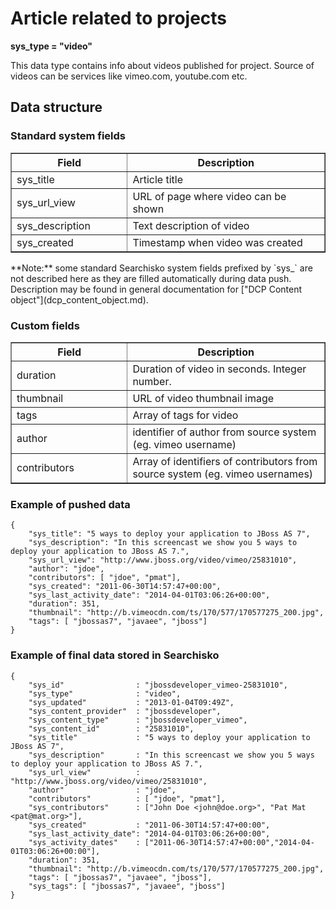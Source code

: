 Article related to projects
============================================

**sys\_type = "video"**

This data type contains info about videos published for project. Source of videos can be services like vimeo.com, youtube.com etc.

## Data structure

### Standard system fields
<table border="1">
<thead>
  <th>Field</th>
  <th width="63%">Description</th>
</thead>
<tbody>
<tr><td>sys_title</td><td>Article title</td></tr>
<tr><td>sys_url_view</td><td>URL of page where video can be shown</td></tr>
<tr><td>sys_description</td><td>Text description of video</td></tr>
<tr><td>sys_created</td><td>Timestamp when video was created</td></tr>
</tbody>
</table>
**Note:** some standard Searchisko system fields prefixed by `sys_` are not described here as they are filled automatically during data push. Description may be found in general documentation for ["DCP Content object"](dcp_content_object.md).

### Custom fields
<table border="1">
<thead>
  <th>Field</th>
  <th width="63%">Description</th>
</thead>
<tbody>
<tr><td>duration</td><td>Duration of video in seconds. Integer number.</td></tr>
<tr><td>thumbnail</td><td>URL of video thumbnail image</td></tr>
<tr><td>tags</td><td>Array of tags for video</td></tr>
<tr><td>author</td><td>identifier of author from source system (eg. vimeo username)</td></tr>
<tr><td>contributors</td><td>Array of identifiers of contributors from source system (eg. vimeo usernames)</td></tr>
</tbody>
</table>

### Example of pushed data

````
{
    "sys_title": "5 ways to deploy your application to JBoss AS 7",
    "sys_description": "In this screencast we show you 5 ways to deploy your application to JBoss AS 7.",
    "sys_url_view": "http://www.jboss.org/video/vimeo/25831010",
    "author": "jdoe",
    "contributors": [ "jdoe", "pmat"],
    "sys_created": "2011-06-30T14:57:47+00:00",
    "sys_last_activity_date": "2014-04-01T03:06:26+00:00",
    "duration": 351,
    "thumbnail": "http://b.vimeocdn.com/ts/170/577/170577275_200.jpg",
    "tags": [ "jbossas7", "javaee", "jboss"]
}
````

### Example of final data stored in Searchisko

````
{
    "sys_id"                : "jbossdeveloper_vimeo-25831010",
    "sys_type"              : "video",
    "sys_updated"           : "2013-01-04T09:49Z",
    "sys_content_provider"  : "jbossdeveloper",
    "sys_content_type"      : "jbossdeveloper_vimeo",
    "sys_content_id"        : "25831010",
    "sys_title"             : "5 ways to deploy your application to JBoss AS 7",
    "sys_description"       : "In this screencast we show you 5 ways to deploy your application to JBoss AS 7.",
    "sys_url_view"          : "http://www.jboss.org/video/vimeo/25831010",
    "author"                : "jdoe",
    "contributors"          : [ "jdoe", "pmat"],
    "sys_contributors"      : ["John Doe <john@doe.org>", "Pat Mat <pat@mat.org>"],
    "sys_created"           : "2011-06-30T14:57:47+00:00",
    "sys_last_activity_date": "2014-04-01T03:06:26+00:00",
    "sys_activity_dates"    : ["2011-06-30T14:57:47+00:00","2014-04-01T03:06:26+00:00"],
    "duration": 351,
    "thumbnail": "http://b.vimeocdn.com/ts/170/577/170577275_200.jpg",
    "tags": [ "jbossas7", "javaee", "jboss"],
    "sys_tags": [ "jbossas7", "javaee", "jboss"]
}
````